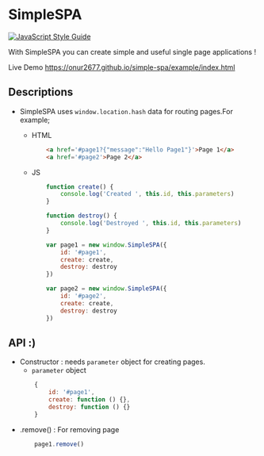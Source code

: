 # SimpleSPA

[![JavaScript Style Guide](https://cdn.rawgit.com/standard/standard/master/badge.svg)](https://github.com/standard/standard)

With SimpleSPA you can create simple and useful single page applications !

Live Demo https://onur2677.github.io/simple-spa/example/index.html

## Descriptions

* SimpleSPA uses ```window.location.hash``` data for routing pages.For example; 

    * HTML
        ```html
            <a href='#page1?{"message":"Hello Page1"}'>Page 1</a>
            <a href='#page2'>Page 2</a>
        ```
    * JS
        ```js
            function create() {
                console.log('Created ', this.id, this.parameters)
            }

            function destroy() {
                console.log('Destroyed ', this.id, this.parameters)
            }

            var page1 = new window.SimpleSPA({
                id: '#page1',
                create: create,
                destroy: destroy
            })

            var page2 = new window.SimpleSPA({
                id: '#page2',
                create: create,
                destroy: destroy
            })
        ```

## API :)
* Constructor : needs ```parameter``` object for creating pages.
    *  ```parameter``` object
    ```js
        {
            id: '#page1',
            create: function () {},
            destroy: function () {}
        }
    ```
* .remove() :  For removing page
    ```js
        page1.remove()
    ```
